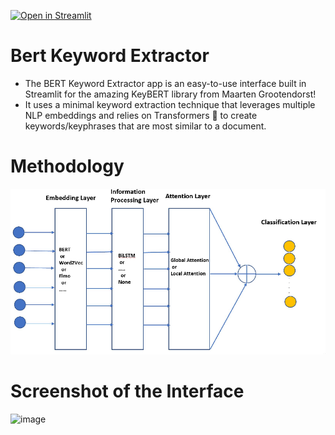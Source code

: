 [![Open in Streamlit](https://static.streamlit.io/badges/streamlit_badge_black_white.svg)](https://share.streamlit.io/streamlit/example-app-bert-keyword-extractor/main/app.py)


# Bert Keyword Extractor

- The BERT Keyword Extractor app is an easy-to-use interface built in
   Streamlit for the amazing KeyBERT library from Maarten Grootendorst!
 - It uses a minimal keyword extraction technique that leverages
   multiple NLP embeddings and relies on Transformers 🤗 to create
   keywords/keyphrases that are most similar to a document.

# Methodology
![image](https://github.com/ShreyaSomani/bert-keyword-extractor/blob/main/BERT-Methodology.png)

# Screenshot of the Interface
![image](https://user-images.githubusercontent.com/27242399/140746511-1205f24a-869f-4b24-9ed7-9153cfeef8e3.png)
